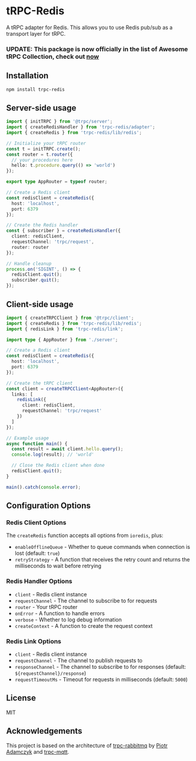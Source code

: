 # tRPC-Redis

A tRPC adapter for Redis. This allows you to use Redis pub/sub as a transport layer for tRPC.


### UPDATE: This package is now officially in the list of **Awesome tRPC Collection**, check out [now](https://trpc.io/docs/community/awesome-trpc)

## Installation

```bash
npm install trpc-redis
```

## Server-side usage

```typescript
import { initTRPC } from '@trpc/server';
import { createRedisHandler } from 'trpc-redis/adapter';
import { createRedis } from 'trpc-redis/lib/redis';

// Initialize your tRPC router
const t = initTRPC.create();
const router = t.router({
  // your procedures here
  hello: t.procedure.query(() => 'world')
});

export type AppRouter = typeof router;

// Create a Redis client
const redisClient = createRedis({
  host: 'localhost',
  port: 6379
});

// Create the Redis handler
const { subscriber } = createRedisHandler({
  client: redisClient,
  requestChannel: 'trpc/request',
  router: router
});

// Handle cleanup
process.on('SIGINT', () => {
  redisClient.quit();
  subscriber.quit();
});
```

## Client-side usage

```typescript
import { createTRPCClient } from '@trpc/client';
import { createRedis } from 'trpc-redis/lib/redis';
import { redisLink } from 'trpc-redis/link';

import type { AppRouter } from './server';

// Create a Redis client
const redisClient = createRedis({
  host: 'localhost',
  port: 6379
});

// Create the tRPC client
const client = createTRPCClient<AppRouter>({
  links: [
    redisLink({
      client: redisClient,
      requestChannel: 'trpc/request'
    })
  ]
});

// Example usage
async function main() {
  const result = await client.hello.query();
  console.log(result); // 'world'

  // Close the Redis client when done
  redisClient.quit();
}

main().catch(console.error);
```

## Configuration Options

### Redis Client Options

The `createRedis` function accepts all options from `ioredis`, plus:

- `enableOfflineQueue` - Whether to queue commands when connection is lost (default: `true`)
- `retryStrategy` - A function that receives the retry count and returns the milliseconds to wait before retrying

### Redis Handler Options

- `client` - Redis client instance
- `requestChannel` - The channel to subscribe to for requests
- `router` - Your tRPC router
- `onError` - A function to handle errors
- `verbose` - Whether to log debug information
- `createContext` - A function to create the request context

### Redis Link Options

- `client` - Redis client instance
- `requestChannel` - The channel to publish requests to
- `responseChannel` - The channel to subscribe to for responses (default: `${requestChannel}/response`)
- `requestTimeoutMs` - Timeout for requests in milliseconds (default: `5000`)

## License

MIT

## Acknowledgements

This project is based on the architecture of [trpc-rabbitmq](https://github.com/imxeno/trpc-rabbitmq) by [Piotr Adamczyk](https://github.com/imxeno) and [trpc-mqtt](https://github.com/edorgeville/trpc-mqtt).
